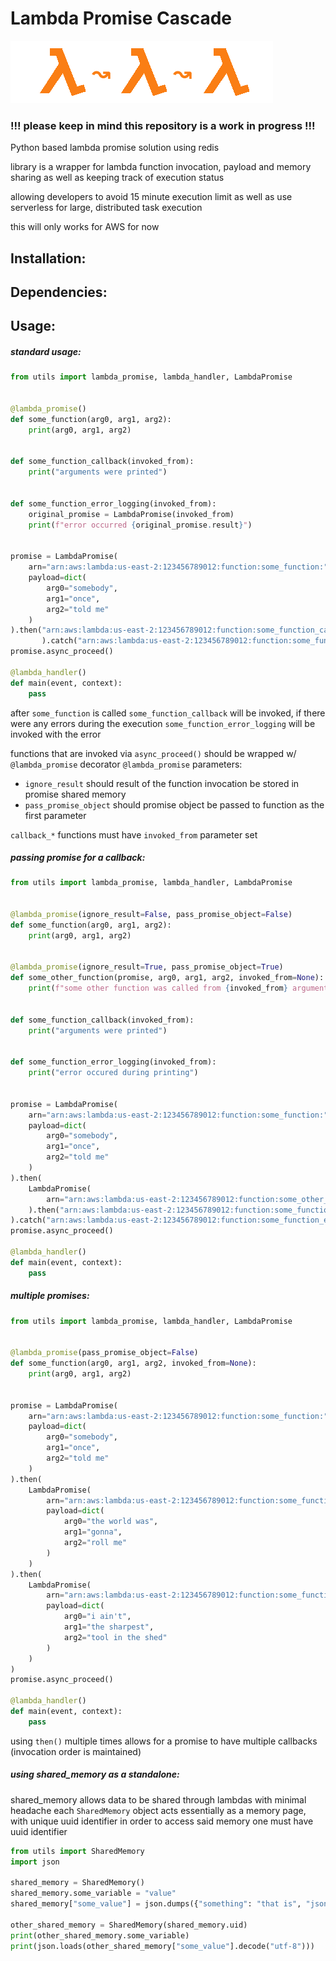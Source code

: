 # Lambda Promise Cascade
![aws lambda promise cascade](https://github.com/ratmach/AWSLambdaPromiseCascade/blob/master/icon.png?raw=true)

### !!! please keep in mind this repository is a work in progress !!!
Python based lambda promise solution using redis

library is a wrapper for lambda function invocation, payload and memory sharing
as well as keeping track of execution status

allowing developers to avoid 15 minute execution limit as well as use serverless for large, distributed task execution

this will only works for AWS for now
## Installation:
## Dependencies:
## Usage:

##### standard usage:
```python
from utils import lambda_promise, lambda_handler, LambdaPromise


@lambda_promise()
def some_function(arg0, arg1, arg2):
    print(arg0, arg1, arg2)


def some_function_callback(invoked_from):
    print("arguments were printed")


def some_function_error_logging(invoked_from):
    original_promise = LambdaPromise(invoked_from)
    print(f"error occurred {original_promise.result}")


promise = LambdaPromise(
    arn="arn:aws:lambda:us-east-2:123456789012:function:some_function:",
    payload=dict(
        arg0="somebody",
        arg1="once",
        arg2="told me"
    )
).then("arn:aws:lambda:us-east-2:123456789012:function:some_function_callback:"
       ).catch("arn:aws:lambda:us-east-2:123456789012:function:some_function_error_logging:")
promise.async_proceed()

@lambda_handler()
def main(event, context):
    pass
```

after `some_function` is called `some_function_callback` will be invoked, if there were any errors during the execution `some_function_error_logging` will be invoked with the error

functions that are invoked via `async_proceed()` should be wrapped w/ `@lambda_promise` decorator
`@lambda_promise` parameters:
- `ignore_result` should result of the function invocation be stored in promise shared memory
- `pass_promise_object` should promise object be passed to function as the first parameter

`callback_*` functions must have `invoked_from` parameter set
##### passing promise for a callback:

```python
from utils import lambda_promise, lambda_handler, LambdaPromise


@lambda_promise(ignore_result=False, pass_promise_object=False)
def some_function(arg0, arg1, arg2):
    print(arg0, arg1, arg2)


@lambda_promise(ignore_result=True, pass_promise_object=True)
def some_other_function(promise, arg0, arg1, arg2, invoked_from=None):
    print(f"some other function was called from {invoked_from} arguments:", arg0, arg1, arg2)


def some_function_callback(invoked_from):
    print("arguments were printed")


def some_function_error_logging(invoked_from):
    print("error occured during printing")


promise = LambdaPromise(
    arn="arn:aws:lambda:us-east-2:123456789012:function:some_function:",
    payload=dict(
        arg0="somebody",
        arg1="once",
        arg2="told me"
    )
).then(
    LambdaPromise(
        arn="arn:aws:lambda:us-east-2:123456789012:function:some_other_function:"
    ).then("arn:aws:lambda:us-east-2:123456789012:function:some_function_callback:")
).catch("arn:aws:lambda:us-east-2:123456789012:function:some_function_error_logging:")
promise.async_proceed()

@lambda_handler()
def main(event, context):
    pass
```

##### multiple promises:
```python
from utils import lambda_promise, lambda_handler, LambdaPromise


@lambda_promise(pass_promise_object=False)
def some_function(arg0, arg1, arg2, invoked_from=None):
    print(arg0, arg1, arg2)


promise = LambdaPromise(
    arn="arn:aws:lambda:us-east-2:123456789012:function:some_function:",
    payload=dict(
        arg0="somebody",
        arg1="once",
        arg2="told me"
    )
).then(
    LambdaPromise(
        arn="arn:aws:lambda:us-east-2:123456789012:function:some_function:",
        payload=dict(
            arg0="the world was",
            arg1="gonna",
            arg2="roll me"
        )
    )
).then(
    LambdaPromise(
        arn="arn:aws:lambda:us-east-2:123456789012:function:some_function:",
        payload=dict(
            arg0="i ain't",
            arg1="the sharpest",
            arg2="tool in the shed"
        )
    )
)
promise.async_proceed()

@lambda_handler()
def main(event, context):
    pass
```
using `then()` multiple times allows for a promise to have multiple callbacks (invocation order is maintained)

##### using shared_memory as a standalone:
shared_memory allows data to be shared through lambdas with minimal headache
each `SharedMemory` object acts essentially as a memory page, with unique uuid identifier
in order to access said memory one must have uuid identifier
```python
from utils import SharedMemory
import json

shared_memory = SharedMemory()
shared_memory.some_variable = "value"
shared_memory["some_value"] = json.dumps({"something": "that is", "json": "encodable"})

other_shared_memory = SharedMemory(shared_memory.uid)
print(other_shared_memory.some_variable)
print(json.loads(other_shared_memory["some_value"].decode("utf-8")))
```